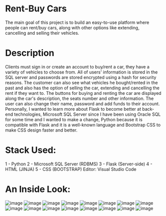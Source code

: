 # Rent-Buy Cars 
The main goal of this project is to build an easy-to-use platform where people can rent/buy cars, along with other options like extending, cancelling and selling their vehicles. 
# Description
Clients must sign in or create an account to buy/rent a car, they have a variety of vehicles to choose from. All of users' information is stored in the SQL server and passwords are stored encrypted using a hash for security reasons. The customer can also see what vehicles he bought/rented in the past and also has the option of selling the car, extending and cancelling the rent if they want to. The buttons for buying and renting the car are displayed along the car's description, the seats number and other information. The user can also change their name, password and add funds to their account. Personally, I wanted to learn more about Flask to become better at back-end technologies, Microsoft SQL Server since I have been using Oracle SQL for some time and I wanted to make a change, Python because it is compatible with Flask and it is a well-known language and Bootstrap CSS to make CSS design faster and better.
# Stack Used:
1 - Python
2 - Microsoft SQL Server (RDBMS)
3 - Flask (Server-side)
4 - HTML (JINJA)
5 - CSS (BOOTSTRAP)
Editor: Visual Studio Code
# An Inside Look:
![image](https://github.com/mathiasF21/Rent-Buy/assets/107279216/1246e24b-cd88-4bbc-a39f-7f6f40bcc451)
![image](https://github.com/mathiasF21/Rent-Buy/assets/107279216/c6ac8ed6-6ece-4f98-a8e7-6f2542c54a76)
![image](https://github.com/mathiasF21/Rent-Buy/assets/107279216/5de49d26-c56a-42e5-ac67-7840d4ce35ba)
![image](https://github.com/mathiasF21/Rent-Buy/assets/107279216/74ddf2f9-5429-45ab-87b9-b90df12303b1)
![image](https://github.com/mathiasF21/Rent-Buy/assets/107279216/afd70aba-dc50-43cb-9f5b-4f6db2dcba45)
![image](https://github.com/mathiasF21/Rent-Buy/assets/107279216/96588354-02e8-4a84-b70c-90bef0bfb797)
![image](https://github.com/mathiasF21/Rent-Buy/assets/107279216/c814522a-9c70-4fa7-91e7-3cefaa2253a2)
![image](https://github.com/mathiasF21/Rent-Buy/assets/107279216/66fd1690-9618-4666-99da-0f61b4b203ed)
![image](https://github.com/mathiasF21/Rent-Buy/assets/107279216/81d7d6fb-5cc7-4d35-aaf6-914cf9aa459a)
![image](https://github.com/mathiasF21/Rent-Buy/assets/107279216/3fe59d4d-ef09-4895-a339-2c3c23638c7f)
![image](https://github.com/mathiasF21/Rent-Buy/assets/107279216/03a3d87a-9b49-4c8a-a128-4af0ff7bd549)
![image](https://github.com/mathiasF21/Rent-Buy/assets/107279216/53d93554-c7cc-42e5-b3b6-569ce22e21a4)
![image](https://github.com/mathiasF21/Rent-Buy/assets/107279216/0aefffa3-58df-412d-a38d-53e5f52ebd07)
![image](https://github.com/mathiasF21/Rent-Buy/assets/107279216/71a9d6bd-e0bb-4b4c-959b-721071823cd2)
![image](https://github.com/mathiasF21/Rent-Buy/assets/107279216/d1d6a458-63e5-45b7-9e99-5ad010a5a3de)
![image](https://github.com/mathiasF21/Rent-Buy/assets/107279216/d2e5cdfc-03ec-4a9d-ab22-5c7e8c964c8e)



